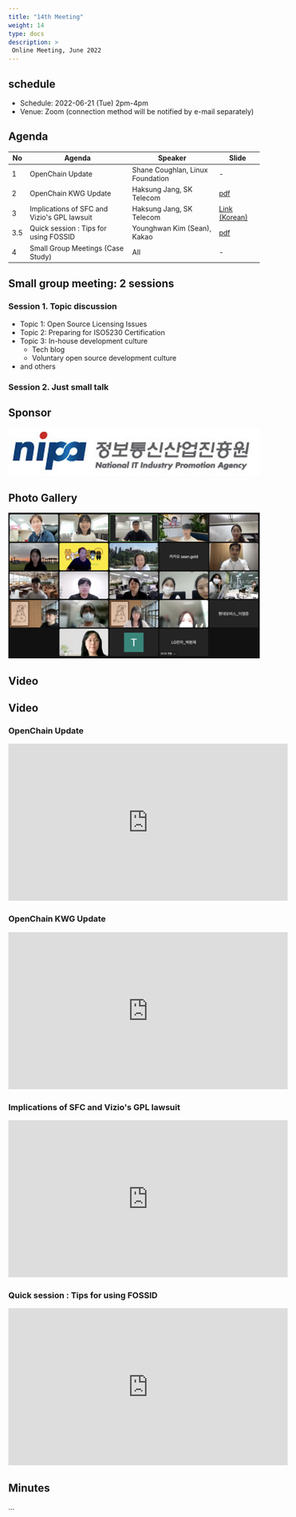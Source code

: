 ```yaml
---
title: "14th Meeting"
weight: 14
type: docs
description: >
 Online Meeting, June 2022
---
```


## schedule

* Schedule: 2022-06-21 (Tue) 2pm-4pm
* Venue: Zoom (connection method will be notified by e-mail separately)

## Agenda
| No | Agenda | Speaker | Slide |
|----|-----------------|------|------|
| 1 | OpenChain Update | Shane Coughlan, Linux Foundation | - |
| 2 | OpenChain KWG Update | Haksung Jang, SK Telecom | [pdf](./OpenChain_Korea_update_20220621.pdf) |
| 3 | Implications of SFC and Vizio's GPL lawsuit | Haksung Jang, SK Telecom | [Link (Korean)](https://devocean.sk.com/opensource/techBoardDetail.do?ID=163978) |
| 3.5 | Quick session : Tips for using FOSSID | Younghwan Kim (Sean), Kakao | [pdf](./Fossid%20Ignore%20rule.pdf) |
| 4 | Small Group Meetings (Case Study) | All | - |

## Small group meeting: 2 sessions
### Session 1. Topic discussion
- Topic 1: Open Source Licensing Issues
- Topic 2: Preparing for ISO5230 Certification
- Topic 3: In-house development culture
   - Tech blog
   - Voluntary open source development culture
- and others

### Session 2. Just small talk 


## Sponsor
![nipa](./nipg-logo.png)

## Photo Gallery
![photo](14th-photo.png)

## Video

## Video
### OpenChain Update

<iframe width="560" height="315" src="https://www.youtube.com/embed/Xs--TJ5Y6LI" title="YouTube video player" frameborder="0" allow="accelerometer; autoplay; clipboard-write; encrypted-media; gyroscope; picture-in-picture" allowfullscreen></iframe>

### OpenChain KWG Update

<iframe width="560" height="315" src="https://www.youtube.com/embed/vpSpZpCGfdM" title="YouTube video player" frameborder="0" allow="accelerometer; autoplay; clipboard-write; encrypted-media; gyroscope; picture-in-picture" allowfullscreen></iframe>

### Implications of SFC and Vizio's GPL lawsuit

<iframe width="560" height="315" src="https://www.youtube.com/embed/rJw_9SmxPXw" title="YouTube video player" frameborder="0" allow="accelerometer; autoplay; clipboard-write; encrypted-media; gyroscope; picture-in-picture" allowfullscreen></iframe>

### Quick session : Tips for using FOSSID

<iframe width="560" height="315" src="https://www.youtube.com/embed/Dc0d-QPqU8c" title="YouTube video player" frameborder="0" allow="accelerometer; autoplay; clipboard-write; encrypted-media; gyroscope; picture-in-picture" allowfullscreen></iframe>


## Minutes
...
